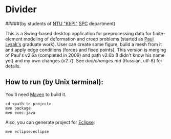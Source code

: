 Divider 
=======
#####(by students of [NTU "KhPI"](http://www.kpi.kharkov.ua/en/) [SPC](http://www.kpispu.info/en/about) department)


This is a Swing-based desktop application for preprocessing data for finite-element modeling of deformation and creep problems (started as [Paul Lysak's](https://github.com/paul-lysak/divider) graduate work). User can create some figure, build a mesh from it and apply edge conditions (forces and fixed points).
This version is merging of Paul's v2.6a (completed in 2009) and path v2.6b (I didn't know his name yet) and my own changes (v2.7). See *doc/changes.md* (Russian, utf-8) for details.

How to run (by Unix terminal):
----------
You'll need [Maven](https://maven.apache.org/) to build it.

	cd <path-to-project>
	mvn package
	mvn exec:java

Also, you can generate project for [Eclipse](https://eclipse.org/):
	
	mvn eclipse:eclipse
